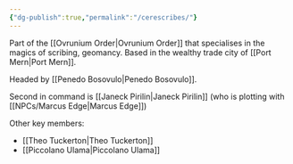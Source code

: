```yaml
---
{"dg-publish":true,"permalink":"/cerescribes/"}
---
```


Part of the [[Ovrunium Order\|Ovrunium Order]] that specialises in the magics of scribing, geomancy. Based in the wealthy trade city of [[Port Mern\|Port Mern]]. 

Headed by [[Penedo Bosovulo\|Penedo Bosovulo]].

Second in command is [[Janeck Pirilin\|Janeck Pirilin]] (who is plotting with [[NPCs/Marcus Edge\|Marcus Edge]])

Other key members:
- [[Theo Tuckerton\|Theo Tuckerton]]
- [[Piccolano Ulama\|Piccolano Ulama]]
